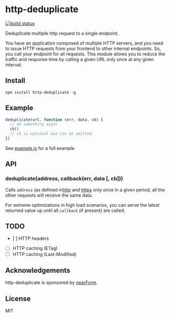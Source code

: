 # http-deduplicate

[![build status](https://secure.travis-ci.org/mcollina/http-deduplicate.svg)](http://travis-ci.org/mcollina/http-deduplicate)

Deduplicate multiple http request to a single endpoint.

You have an application composed of multiple HTTP servers, and you need
to issue HTTP requests from your frontend to other internal endpoints.
So, you call your endpoint for all requests. This module allows you to
reduce the traffic and response time by calling a given URL only once at
any given interval.

## Install

```
npm install http-deduplicate -g
```

## Example

```js
deduplicate(url, function (err, data, cb) {
  // do something async
  cb()
  // cb is optional and can be omitted
})
```

See [example.js](./example.js) for a full example

## API

### deduplicate(address, callback(err, data [, cb]))

Calls `address` (as defined in[http](https://nodejs.org/api/http.html#http_http_get_options_callback) and
[https](https://nodejs.org/api/https.html#https_https_get_options_callback) only once in a given period, all the other requests will receive the same data.

For extreme optimizations in high load scenarios, you can serve the
latest returned value up until all `callback` (if present) are
called.

## TODO

* [ ] HTTP headers
* [ ] HTTP caching (ETag)
* [ ] HTTP caching (Last-Modified)

## Acknowledgements

http-deduplicate is sponsored by [nearForm](http://nearform.com).

## License

MIT
